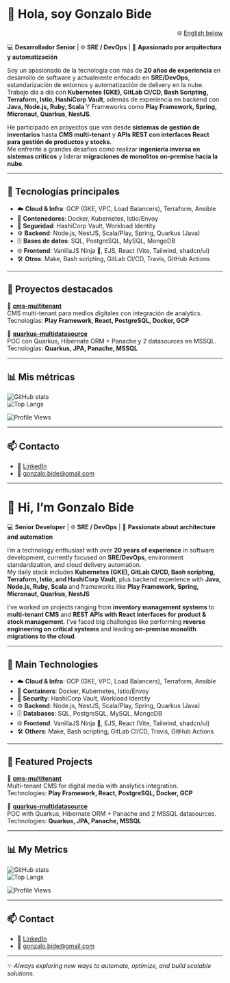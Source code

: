 # 👋 Hola, soy Gonzalo Bide

<p align="right">
  🌐 <a href="#-english-version">English below</a>
</p>

💻 **Desarrollador Senior** | 🌐 **SRE / DevOps** | 🚀 **Apasionado por arquitectura y automatización**

Soy un apasionado de la tecnología con más de **20 años de experiencia** en desarrollo de software y actualmente enfocado en **SRE/DevOps**, estandarización de entornos y automatización de delivery en la nube.  
Trabajo día a día con **Kubernetes (GKE), GitLab CI/CD, Bash Scripting, Terraform, Istio, HashiCorp Vault**, además de experiencia en backend con **Java, Node.js, Ruby, Scala** Y Frameworks como **Play Framework, Spring, Micronaut, Quarkus, NestJS**.

He participado en proyectos que van desde **sistemas de gestión de inventarios** hasta **CMS multi-tenant** y **APIs REST con interfaces React para gestión de productos y stocks**.  
Me enfrenté a grandes desafíos como realizar **ingeniería inversa en sistemas críticos** y liderar **migraciones de monolitos on-premise hacia la nube**.

---

## 🚀 Tecnologías principales

- ☁️ **Cloud & Infra**: GCP (GKE, VPC, Load Balancers), Terraform, Ansible
- 🐳 **Contenedores**: Docker, Kubernetes, Istio/Envoy
- 🔐 **Seguridad**: HashiCorp Vault, Workload Identity
- ⚙️ **Backend**: Node.js, NestJS, Scala/Play, Spring, Quarkus (Java)  
- 🗄️ **Bases de datos**: SQL, PostgreSQL, MySQL, MongoDB  
- 🌐 **Frontend**: VanillaJS Ninja 🥷, EJS, React (Vite, Tailwind, shadcn/ui)  
- 🛠️ **Otros**: Make, Bash scripting, GitLab CI/CD, Travis, GitHub Actions

---

## 📌 Proyectos destacados

🔹 [**cms-multitenant**](https://github.com/bidego/noti42-bo)  
CMS multi-tenant para medios digitales con integración de analytics.  
Tecnologías: **Play Framework, React, PostgreSQL, Docker, GCP**

🔹 [**quarkus-multidatasource**](https://github.com/bidego/quarkus-multidatasource)  
POC con Quarkus, Hibernate ORM + Panache y 2 datasources en MSSQL.  
Tecnologías: **Quarkus, JPA, Panache, MSSQL**  

---

## 📊 Mis métricas

![GitHub stats](https://github-readme-stats.vercel.app/api?username=bidego&show_icons=true&theme=radical&hide_border=true)  
![Top Langs](https://github-readme-stats.vercel.app/api/top-langs/?username=bidego&layout=compact&theme=radical&hide_border=true)  

![Profile Views](https://komarev.com/ghpvc/?username=bidego&style=flat-square&color=blue)

---

## 📫 Contacto

- 🔗 [LinkedIn](https://www.linkedin.com/in/gonzalo-bide-8b3b2627/)  
- 📧 gonzalo.bide@gmail.com  

---

<a id="-english-version"></a>

# 👋 Hi, I’m Gonzalo Bide

💻 **Senior Developer** | 🌐 **SRE / DevOps** | 🚀 **Passionate about architecture and automation**

I’m a technology enthusiast with over **20 years of experience** in software development, currently focused on **SRE/DevOps**, environment standardization, and cloud delivery automation.  
My daily stack includes **Kubernetes (GKE), GitLab CI/CD, Bash scripting, Terraform, Istio, and HashiCorp Vault**, plus backend experience with **Java, Node.js, Ruby, Scala** and frameworks like **Play Framework, Spring, Micronaut, Quarkus, NestJS** 

I’ve worked on projects ranging from **inventory management systems** to **multi-tenant CMS** and **REST APIs with React interfaces for product & stock management**.
I’ve faced big challenges like performing **reverse engineering on critical systems** and leading **on-premise monolith migrations to the cloud**.

---

## 🚀 Main Technologies

- ☁️ **Cloud & Infra**: GCP (GKE, VPC, Load Balancers), Terraform, Ansible  
- 🐳 **Containers**: Docker, Kubernetes, Istio/Envoy  
- 🔐 **Security**: HashiCorp Vault, Workload Identity  
- ⚙️ **Backend**: Node.js, NestJS, Scala/Play, Spring, Quarkus (Java)  
- 🗄️ **Databases**: SQL, PostgreSQL, MySQL, MongoDB  
- 🌐 **Frontend**: VanillaJS Ninja 🥷, EJS, React (Vite, Tailwind, shadcn/ui)  
- 🛠️ **Others**: Make, Bash scripting, GitLab CI/CD, Travis, GitHub Actions

---

## 📌 Featured Projects

🔹 [**cms-multitenant**](https://github.com/bidego/noti42-bo)  
Multi-tenant CMS for digital media with analytics integration.  
Technologies: **Play Framework, React, PostgreSQL, Docker, GCP**

🔹 [**quarkus-multidatasource**](https://github.com/bidego/quarkus-multidatasource)  
POC with Quarkus, Hibernate ORM + Panache and 2 MSSQL datasources.  
Technologies: **Quarkus, JPA, Panache, MSSQL**  

---

## 📊 My Metrics

![GitHub stats](https://github-readme-stats.vercel.app/api?username=bidego&show_icons=true&theme=radical&hide_border=true)  
![Top Langs](https://github-readme-stats.vercel.app/api/top-langs/?username=bidego&layout=compact&theme=radical&hide_border=true)  

![Profile Views](https://komarev.com/ghpvc/?username=bidego&style=flat-square&color=blue)

---

## 📫 Contact

- 🔗 [LinkedIn](https://www.linkedin.com/in/gonzalo-bide-8b3b2627/)  
- 📧 gonzalo.bide@gmail.com  

---

✨ *Always exploring new ways to automate, optimize, and build scalable solutions.*
